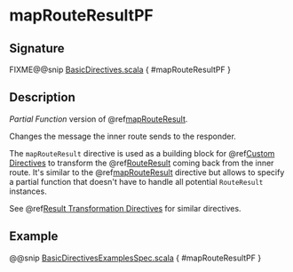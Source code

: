 <a id="maprouteresultpf"></a>
# mapRouteResultPF

## Signature

FIXME@@snip [BasicDirectives.scala](../../../../../../../../../akka-http/src/main/scala/akka/http/scaladsl/server/directives/BasicDirectives.scala) { #mapRouteResultPF }

## Description

*Partial Function* version of @ref[mapRouteResult](mapRouteResult.md#maprouteresult).

Changes the message the inner route sends to the responder.

The `mapRouteResult` directive is used as a building block for @ref[Custom Directives](../custom-directives.md#custom-directives) to transform the
@ref[RouteResult](../../routes.md#routeresult) coming back from the inner route. It's similar to the @ref[mapRouteResult](mapRouteResult.md#maprouteresult) directive but allows to
specify a partial function that doesn't have to handle all potential `RouteResult` instances.

See @ref[Result Transformation Directives](index.md#result-transformation-directives) for similar directives.

## Example

@@snip [BasicDirectivesExamplesSpec.scala](../../../../../../../test/scala/docs/http/scaladsl/server/directives/BasicDirectivesExamplesSpec.scala) { #mapRouteResultPF }